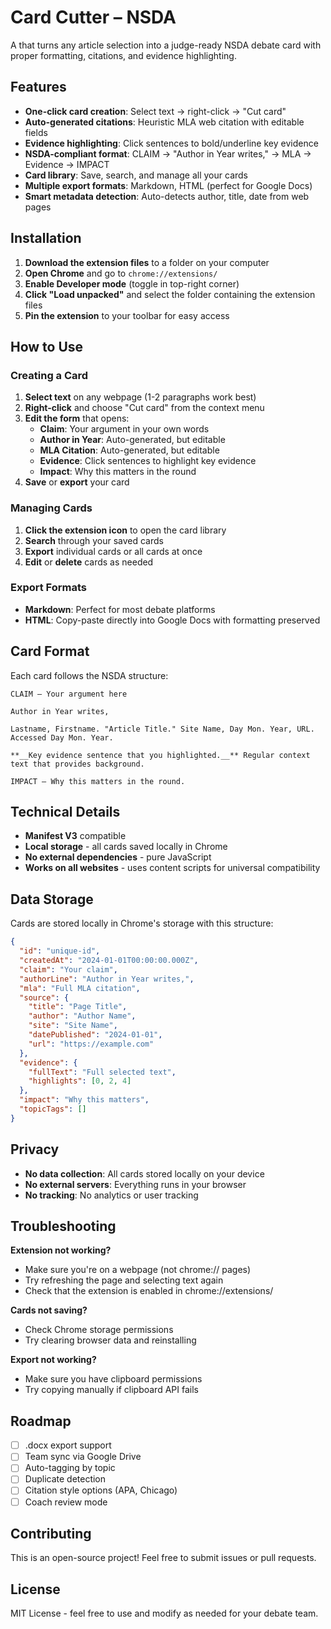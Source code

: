 # Card Cutter – NSDA

A that turns any article selection into a judge-ready NSDA debate card with proper formatting, citations, and evidence highlighting.

## Features

- **One-click card creation**: Select text → right-click → "Cut card"
- **Auto-generated citations**: Heuristic MLA web citation with editable fields
- **Evidence highlighting**: Click sentences to bold/underline key evidence
- **NSDA-compliant format**: CLAIM → "Author in Year writes," → MLA → Evidence → IMPACT
- **Card library**: Save, search, and manage all your cards
- **Multiple export formats**: Markdown, HTML (perfect for Google Docs)
- **Smart metadata detection**: Auto-detects author, title, date from web pages

## Installation

1. **Download the extension files** to a folder on your computer
2. **Open Chrome** and go to `chrome://extensions/`
3. **Enable Developer mode** (toggle in top-right corner)
4. **Click "Load unpacked"** and select the folder containing the extension files
5. **Pin the extension** to your toolbar for easy access

## How to Use

### Creating a Card

1. **Select text** on any webpage (1-2 paragraphs work best)
2. **Right-click** and choose "Cut card" from the context menu
3. **Edit the form** that opens:
   - **Claim**: Your argument in your own words
   - **Author in Year**: Auto-generated, but editable
   - **MLA Citation**: Auto-generated, but editable
   - **Evidence**: Click sentences to highlight key evidence
   - **Impact**: Why this matters in the round
4. **Save** or **export** your card

### Managing Cards

1. **Click the extension icon** to open the card library
2. **Search** through your saved cards
3. **Export** individual cards or all cards at once
4. **Edit** or **delete** cards as needed

### Export Formats

- **Markdown**: Perfect for most debate platforms
- **HTML**: Copy-paste directly into Google Docs with formatting preserved

## Card Format

Each card follows the NSDA structure:

```
CLAIM — Your argument here

Author in Year writes,

Lastname, Firstname. "Article Title." Site Name, Day Mon. Year, URL. Accessed Day Mon. Year.

**__Key evidence sentence that you highlighted.__** Regular context text that provides background.

IMPACT — Why this matters in the round.
```

## Technical Details

- **Manifest V3** compatible
- **Local storage** - all cards saved locally in Chrome
- **No external dependencies** - pure JavaScript
- **Works on all websites** - uses content scripts for universal compatibility

## Data Storage

Cards are stored locally in Chrome's storage with this structure:

```json
{
  "id": "unique-id",
  "createdAt": "2024-01-01T00:00:00.000Z",
  "claim": "Your claim",
  "authorLine": "Author in Year writes,",
  "mla": "Full MLA citation",
  "source": {
    "title": "Page Title",
    "author": "Author Name",
    "site": "Site Name",
    "datePublished": "2024-01-01",
    "url": "https://example.com"
  },
  "evidence": {
    "fullText": "Full selected text",
    "highlights": [0, 2, 4]
  },
  "impact": "Why this matters",
  "topicTags": []
}
```

## Privacy

- **No data collection**: All cards stored locally on your device
- **No external servers**: Everything runs in your browser
- **No tracking**: No analytics or user tracking

## Troubleshooting

**Extension not working?**
- Make sure you're on a webpage (not chrome:// pages)
- Try refreshing the page and selecting text again
- Check that the extension is enabled in chrome://extensions/

**Cards not saving?**
- Check Chrome storage permissions
- Try clearing browser data and reinstalling

**Export not working?**
- Make sure you have clipboard permissions
- Try copying manually if clipboard API fails

## Roadmap

- [ ] .docx export support
- [ ] Team sync via Google Drive
- [ ] Auto-tagging by topic
- [ ] Duplicate detection
- [ ] Citation style options (APA, Chicago)
- [ ] Coach review mode

## Contributing

This is an open-source project! Feel free to submit issues or pull requests.

## License

MIT License - feel free to use and modify as needed for your debate team.
